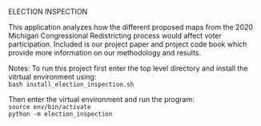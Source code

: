 ELECTION INSPECTION

This application analyzes how the different proposed maps from the 2020 
Michigan Congressional Redistricting process would affect voter 
participation. Included is our project paper and project code book which
provide more information on our methodology and results.  

Notes:
To run this project first enter the top level directory and install the 
vitrtual environment using:  
    ``bash install_election_inspection.sh``

Then enter the virtual environment and run the program:  
    ``source env/bin/activate``  
    ``python -m election_inspection``

